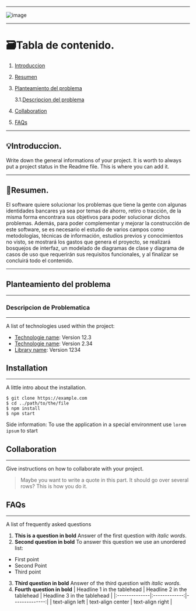 ***
![image](https://user-images.githubusercontent.com/110683543/186949077-f98d74be-cad2-4b61-8096-acfaa3272547.png)
***
# **🗃️Tabla de contenido**.
1. [Introduccion](#Introduccion)
2. [Resumen](#Resumen)
3. [Planteamiento del problema](#Planteamientodelproblema)

      3.1.[Descripcion del problema](#Descripcion)
  
4. [Collaboration](#collaboration)
5. [FAQs](#faqs)
***
## **💡Introduccion.** 
Write down the general informations of your project. It is worth to always put a project status in the Readme file. This is where you can add it. 
***
## **📝Resumen.**
El software quiere solucionar los problemas que tiene la gente con algunas identidades bancares ya sea por temas de ahorro, retiro o tracción, de la misma forma encontrara sus objetivos para poder solucionar dichos problemas. Además, para poder complementar y mejorar la construcción de este software, se es necesario el estudio de varios campos como metodologías, técnicas de información, estudios previos y conocimientos no visto, se mostrará los gastos que genera el proyecto, se realizará bosquejos de interfaz, un modelado de diagramas de clase y diagrama de casos de uso que requerirán sus requisitos funcionales, y al finalizar se concluirá todo el contenido.
***
## Planteamiento del problema
***
### Descripcion de Problematica
***
A list of technologies used within the project:
* [Technologie name](https://example.com): Version 12.3 
* [Technologie name](https://example.com): Version 2.34
* [Library name](https://example.com): Version 1234
## Installation
***
A little intro about the installation. 
```
$ git clone https://example.com
$ cd ../path/to/the/file
$ npm install
$ npm start
```
Side information: To use the application in a special environment use ```lorem ipsum``` to start
## Collaboration
***
Give instructions on how to collaborate with your project.
> Maybe you want to write a quote in this part. 
> It should go over several rows?
> This is how you do it.
## FAQs
***
A list of frequently asked questions
1. **This is a question in bold**
Answer of the first question with _italic words_. 
2. __Second question in bold__ 
To answer this question we use an unordered list:
* First point
* Second Point
* Third point
3. **Third question in bold**
Answer of the third question with *italic words*.
4. **Fourth question in bold**
| Headline 1 in the tablehead | Headline 2 in the tablehead | Headline 3 in the tablehead |
|:--------------|:-------------:|--------------:|
| text-align left | text-align center | text-align right |
